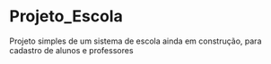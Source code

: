 # Projeto_Escola
Projeto simples de um sistema de escola ainda em construção, para cadastro de alunos e professores
